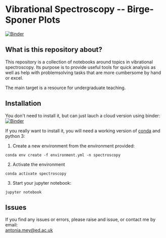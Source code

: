 # Vibrational Spectroscopy -- Birge-Sponer Plots


[![Binder](https://mybinder.org/badge_logo.svg)](https://mybinder.org/v2/gh/meyresearch/vibrational_spectroscopy/master) 

## What is this repository about?
This repository is a collection of notebooks around topics in vibrational spectroscopy. Its purpose is to provide useful tools for quick analysis as well as help with problemsolving tasks that are more cumbersome by hand or excel. 

The main target is a resource for undergraduate teaching. 

## Installation

You don't need to install it, but can just lauch a cloud version using binder:    
[![Binder](https://mybinder.org/badge_logo.svg)](https://mybinder.org/v2/gh/meyresearch/vibrational_spectroscopy/master) 

If you really want to install it, you will need a working version of [conda](https://anaconda.org) and python 3:
1. Create a new environment from the environment provided:
```
conda env create -f environment.yml -n spectroscopy
```
2. Activate the environment   
```
conda activate spectroscopy
```
3. Start your jupyter notebook:   
```
jupyter notebook
```

## Issues
If you find any issues or errors, please raise and issue, or contact me by email:   
antonia.mey@ed.ac.uk

